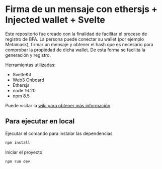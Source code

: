 # Firma de un mensaje con ethersjs + Injected wallet + Svelte

Este repositorio fue creado con la finalidad de facilitar el proceso de registro de BFA. La persona puede conectar su wallet (por ejemplo Metamask), firmar un mensaje y obtener el hash que es necesario para comprobar la propiedad de dicha wallet. De esta forma se facilita la generación y registro.

Herramientas utilizadas:
  - SvelteKit
  - Web3 Onboard
  - Ethersjs
  - node 16.20
  - npm 8.5


Puede visitar la [wiki para obtener más información](https://wiki.julianmurphy.ar/).

## Para ejecutar en local

Ejecutar el comando para instalar las dependencias 
```sh
npm install
```

Iniciar el proyecto
```sh
npm run dev
```
